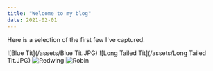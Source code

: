 ```yaml
---
title: "Welcome to my blog"
date: 2021-02-01
---
```


Here is a selection of the first few I've captured.

![Blue Tit](/assets/Blue Tit.JPG)
![Long Tailed Tit](/assets/Long Tailed Tit.JPG)
![Redwing](/assets/Redwing.JPG)
![Robin](/assets/Robin.JPG)
